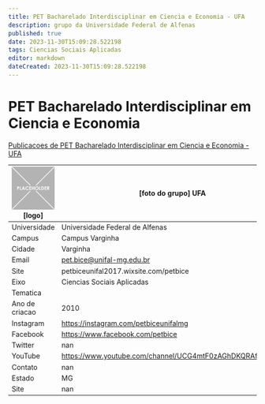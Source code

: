 ```yaml
---
title: PET Bacharelado Interdisciplinar em Ciencia e Economia - UFA
description: grupo da Universidade Federal de Alfenas
published: true
date: 2023-11-30T15:09:28.522198
tags: Ciencias Sociais Aplicadas
editor: markdown
dateCreated: 2023-11-30T15:09:28.522198
---
```


# PET Bacharelado Interdisciplinar em Ciencia e Economia

[Publicacoes de PET Bacharelado Interdisciplinar em Ciencia e Economia - UFA](/atividade/269PETBachareladoInterdisciplinaremCienciaeEconomiaUFA/feed.md)

| ![placeholder.png](/placeholder.png) [logo] | [foto do grupo] UFA         |
| ------------------------------------------- | ------------------------------------------------- |
| Universidade                                | Universidade Federal de Alfenas      |
| Campus                                      | Campus Varginha            |
| Cidade                                      | Varginha             |
| Email                                       | pet.bice@unifal-mg.edu.br             |
| Site                                        | petbiceunifal2017.wixsite.com/petbice              |
| Eixo                                        | Ciencias Sociais Aplicadas              |
| Tematica                                    |           |
| Ano de criacao                              | 2010        |
| Instagram                                   | https://instagram.com/petbiceunifalmg         |
| Facebook                                    | https://www.facebook.com/petbice          |
| Twitter                                     | nan           |
| YouTube                                     | https://www.youtube.com/channel/UCG4mtF0zAGhDKQRAfz2zgcw           |
| Contato                                     | nan         |
| Estado                                      |  MG            |
| Site                                        | nan |
